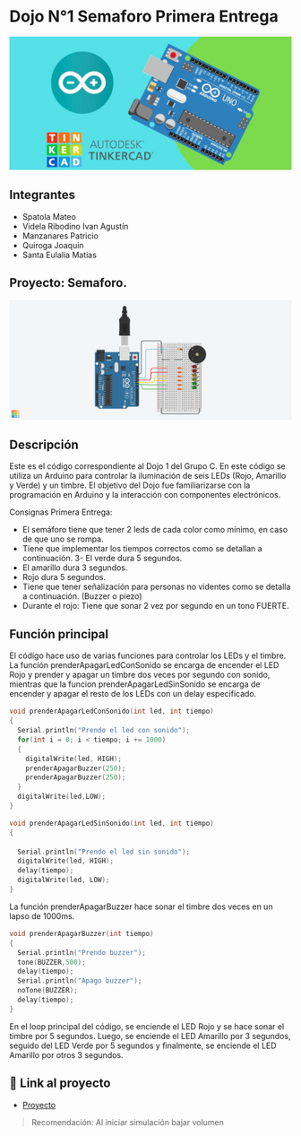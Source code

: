 # Dojo N°1 Semaforo Primera Entrega
![Tinkercad](./img/ArduinoTinkercad.jpg)


## Integrantes 
- Spatola Mateo
- Videla Ribodino Ivan Agustín
- Manzanares Patricio
- Quiroga Joaquin
- Santa Eulalia Matias


## Proyecto: Semaforo.
![Tinkercad](./img/semaforoPrimeraEntrega.png)


## Descripción
Este es el código correspondiente al Dojo 1 del Grupo C. En este código se utiliza un Arduino para controlar la iluminación de seis LEDs (Rojo, Amarillo y Verde) y un timbre. El objetivo del Dojo fue familiarizarse con la programación en Arduino y la interacción con componentes electrónicos.

Consignas Primera Entrega: 

- El semáforo tiene que tener 2 leds de cada color como mínimo, en caso de que uno se  rompa. 
- Tiene que implementar los tiempos correctos como se detallan a continuación. 3- El verde dura 5 segundos. 
- El amarillo dura 3 segundos. 
- Rojo dura 5 segundos. 
- Tiene que tener señalización para personas no videntes como se detalla a  continuación. (Buzzer o piezo)
- Durante el rojo: Tiene que sonar 2 vez por segundo en un tono FUERTE. 


## Función principal
El código hace uso de varias funciones para controlar los LEDs y el timbre. La función prenderApagarLedConSonido se encarga de encender el LED Rojo y prender y apagar un timbre dos veces por segundo con sonido, mientras que la funcion prenderApagarLedSinSonido se encarga de encender y apagar el resto de los LEDs con un delay especificado.

~~~ C (lenguaje en el que esta escrito)
void prenderApagarLedConSonido(int led, int tiempo)
{
  Serial.println("Prendo el led con sonido");
  for(int i = 0; i < tiempo; i += 1000)
  {
    digitalWrite(led, HIGH);
	prenderApagarBuzzer(250);
   	prenderApagarBuzzer(250);
  }
  digitalWrite(led,LOW);
}
~~~

~~~ C (lenguaje en el que esta escrito)
void prenderApagarLedSinSonido(int led, int tiempo)
{
  
  Serial.println("Prendo el led sin sonido");
  digitalWrite(led, HIGH);
  delay(tiempo);
  digitalWrite(led, LOW);
}
~~~

La función prenderApagarBuzzer hace sonar el timbre dos veces en un lapso de 1000ms.

~~~ C (lenguaje en el que esta escrito)
void prenderApagarBuzzer(int tiempo)
{
  Serial.println("Prendo buzzer");
  tone(BUZZER,500);
  delay(tiempo);
  Serial.println("Apago buzzer");
  noTone(BUZZER);
  delay(tiempo);
}
~~~

En el loop principal del código, se enciende el LED Rojo y se hace sonar el timbre por 5 segundos. Luego, se enciende el LED Amarillo por 3 segundos, seguido del LED Verde por 5 segundos y finalmente, se enciende el LED Amarillo por otros 3 segundos.


## :robot: Link al proyecto
- [Proyecto](https://www.tinkercad.com/things/lz2amNl7QNL-dojo-numero-uno-primera-entrega-grupo-c-videla-ribodino-div-d)

> Recomendación: Al iniciar simulación bajar volumen